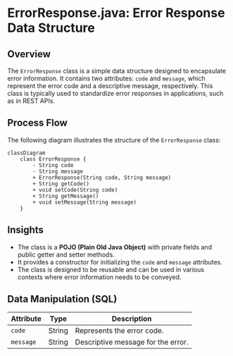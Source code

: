 # ErrorResponse.java: Error Response Data Structure

## Overview
The `ErrorResponse` class is a simple data structure designed to encapsulate error information. It contains two attributes: `code` and `message`, which represent the error code and a descriptive message, respectively. This class is typically used to standardize error responses in applications, such as in REST APIs.

## Process Flow
The following diagram illustrates the structure of the `ErrorResponse` class:

```mermaid
classDiagram
    class ErrorResponse {
        - String code
        - String message
        + ErrorResponse(String code, String message)
        + String getCode()
        + void setCode(String code)
        + String getMessage()
        + void setMessage(String message)
    }
```

## Insights
- The class is a **POJO (Plain Old Java Object)** with private fields and public getter and setter methods.
- It provides a constructor for initializing the `code` and `message` attributes.
- The class is designed to be reusable and can be used in various contexts where error information needs to be conveyed.

## Data Manipulation (SQL)
| Attribute | Type   | Description                          |
|-----------|--------|--------------------------------------|
| `code`    | String | Represents the error code.          |
| `message` | String | Descriptive message for the error.  |
